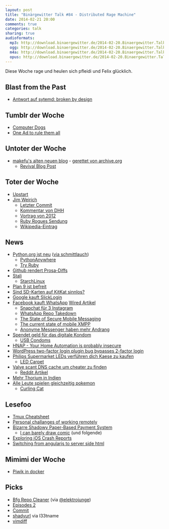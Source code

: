 ```yaml
---
layout: post
title: "Binärgewitter Talk #84 - Distributed Rage Machine"
date: 2014-02-21 20:00
comments: true
categories: talk
sharing: true
audioformats:
  mp3: http://download.binaergewitter.de/2014-02-20.Binaergewitter.Talk.84.mp3
  ogg: http://download.binaergewitter.de/2014-02-20.Binaergewitter.Talk.84.ogg
  m4a: http://download.binaergewitter.de/2014-02-20.Binaergewitter.Talk.84.m4a
  opus: http://download.binaergewitter.de/2014-02-20.Binaergewitter.Talk.84.opus
---
```

Diese Woche rage und heulen sich pfleidi und Felix glücklich.

## Blast from the Past

- [Antwort auf sytemd: broken by design]( https://tim.siosm.fr/blog/2014/02/10/ewontfix-ecouldfix-systemd )

## Tumblr der Woche

- [Computer Dogs]( http://computerdogs.tumblr.com/ )
- [One Ad to rule them all]( http://oneadtorulethemall.tumblr.com/ )

## Untoter der Woche

- [makefu's alten neuen blog]( http://euer.krebsco.de/ ) - [gerettet von archive.org]( https://web.archive.org/web/20120904064020/http://euer.krebsco.de/ )
   - [Revival Blog Post]( http://euer.krebsco.de/revive-this-blog.html )

## Toter der Woche

- [Upstart]( http://www.markshuttleworth.com/archives/1316 )
- [Jim Weirich]( http://forum.ruby-portal.de/viewtopic.php?f=6&t=26390 )
    * [Letzter Commit]( https://github.com/jimweirich/wyriki/commit/d28fac7f18aeacb00d8ad3460a0a5a901617c2d4 )
    * [Kommentar von DHH]( https://twitter.com/dhh/status/436410949919313920 )
    * [Vortrag von 2012]( http://www.youtube.com/watch?v=FITJMJjASUs )
    * [Ruby Rogues Sendung]( http://rubyrogues.com/rr-60-solid-with-jim-weirich/ )
    * [Wikipedia-Eintrag]( https://en.wikipedia.org/wiki/Jim_Weirich )

## News

- [Python.org ist neu]( http://python.org/ ) ([via schmittlauch]( https://twitter.com/schmittlauch/status/436455790430683136 ))
  * [PythonAnywhere]( https://www.pythonanywhere.com/ )
  * [Try Ruby]( http://tryruby.org/ )
- [Github rendert Prosa-Diffs]( https://github.com/blog/1784-rendered-prose-diffs )
- [Stali]( http://sta.li/ )
  * [StarchLinux]( http://starchlinux.org/ )
- [Plan 9 ist befreit]( http://beta.slashdot.org/story/198237 )
- [Sind SD-Karten auf KitKat sinnlos?]( https://plus.google.com/+TodLiebeck/posts/gjnmuaDM8sn )
- [Google kauft SlickLogin]( http://www.geektime.com/2014/02/16/google-acquires-slicklogin/ )
- [Facebook kauft WhatsApp]( http://www.theverge.com/2014/2/19/5427332/facebook-is-buying-whatsapp ) [Wired Artikel]( http://www.wired.com/business/2014/02/facebook-whatsapp/ )
    * [Snapchat für 3 Instagram]( http://www.stern.de/digital/computer/snapchat-gruender-evan-spiegel-der-mann-der-drei-milliarden-dollar-ablehnte-2081872.html )
    * [WhatsApp Repo Takedown]( https://github.com/github/dmca/blob/master/2014-02-12-WhatsApp.md )
    * [The State of Secure Mobile Messaging]( http://missingm.co/2014/02/fighting-dishfire-the-state-of-mobile-cross-platform-encrypted-messaging/ )
    * [The current state of mobile XMPP]( http://fnanp.in-ulm.de/blog/2014/01/16/01-woes.html )
    * [Anonyme Messenger haben mehr Andrang]( http://www.gulli.com/news/23354-anonymer-messaging-dienst-auf-erfolgskurs-2014-02-20 )
- [Spendet geld für das digitale Kondom]( http://www.indiegogo.com/projects/digital-condom )
   * [USB Condoms]( http://www.usbcondoms.com/ )
- [HNAP - Your Home Automation is probably insecure]( https://isc.sans.edu/diary/More+on+HNAP+-+What+is+it%2C+How+to+Use+it%2C+How+to+Find+it/17648 )
- [WordPress two-factor login plugin bug bypasses 2-factor login]( https://www.duosecurity.com/blog/wordpress-multisite-vulnerability-in-two-factor-authentication )
- [Philips Supermarket LEDs verführen dich Kaese zu kaufen]( http://www.wired.co.uk/news/archive/2014-02/17/philips-supermarket-leds )
    * [LED Carpet]( http://www.wired.co.uk/news/archive/2013-11/20/philips-led-carpet/viewgallery/330563 )
- [Valve scant DNS cache um cheater zu finden]( http://arstechnica.com/gaming/2014/02/valve-dns-privacy-flap-exposes-the-murky-world-of-cheat-prevention/ )
    * [Reddit Artikel]( http://www.reddit.com/r/gaming/comments/1y70ej/valve_vac_and_trust/ )
- [Mehr Thorium in Indien]( http://www.gulli.com/news/23325-indien-plant-thorium-basiertes-nuklearkraftwerk-2014-02-17 )
- [Alle Leute spielen gleichzeitig pokemon]( http://arstechnica.com/gaming/2014/02/the-bizarre-mind-numbing-mesmerizing-beauty-of-twitch-plays-pokemon/ )
    * [Curling Cat]( http://img.pandawhale.com/103008-Olympic-Cat-Curling-gif-Purrli-FLv6.gif )

## Lesefoo

- [Tmux Cheatsheet]( https://gist.github.com/henrik/1967800 )
- [Personal challanges of working remotely]( http://www.paperplanes.de/2014/2/14/personal-challenges-of-remote-work.html )
- [Bizarre Shadowy Paper-Based Payment System]( http://ledracapital.com/blog/2014/2/17/bitcoin-series-19-bizarre-shadowy-paper-based-payment-system-being-rolled-out-worldwide )
    * [I can barely draw comic]( http://www.icanbarelydraw.com/comic/2559 ) (und folgende)
- [Exploring iOS Crash Reports]( https://www.plausible.coop/blog/?p=176 )
- [Switching from angularjs to server side html]( https://sourcegraph.com/blog/switching-from-angularjs-to-server-side-html )

## Mimimi der Woche

- [Piwik in docker]( http://euer.krebsco.de/piwik-for-this-blog.html )

## Picks

- [Bfg Repo Cleaner]( http://rtyley.github.io/bfg-repo-cleaner/ ) (via [@elektrojunge]( https://twitter.com/elektrojunge ))
- [Episodes 2]( http://the-skylab.de/episodes/ )
- [Commit]( https://itunes.apple.com/de/app/commit/id473527073?l=en&mt=8 )
- [shadyurl]( http://www.shadyurl.com/ ) via l33tname
- [vimdiff]( http://vimdoc.sourceforge.net/htmldoc/diff.html )
